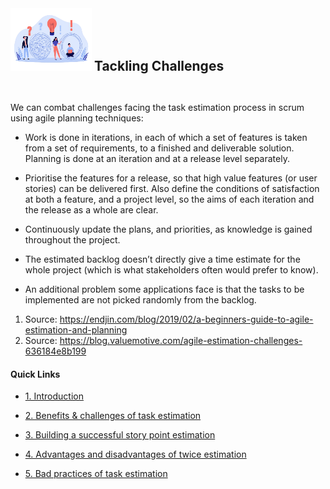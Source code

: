 
<img src="./icons/Challenges.png" width="130" height="100">
<h2  style="display:inline;"> Tackling Challenges </h2>

&nbsp;

We can combat challenges facing the task estimation process in scrum using agile planning techniques:


+ Work is done in iterations, in each of which a set of features is taken from a set of requirements, to a finished and deliverable solution. Planning is done at an iteration and at a release level separately.

+ Prioritise the features for a release, so that high value features (or user stories) can be delivered first. Also define the conditions of satisfaction at both a feature, and a project level, so the aims of each iteration and the release as a whole are clear.

+ Continuously update the plans, and priorities, as knowledge is gained throughout the project.

+ The estimated backlog doesn’t directly give a time estimate for the whole project (which is what stakeholders often would prefer to know).

+ An additional problem some applications face is that the tasks to be implemented are not picked randomly from the backlog.

1. Source: https://endjin.com/blog/2019/02/a-beginners-guide-to-agile-estimation-and-planning
2. Source: https://blog.valuemotive.com/agile-estimation-challenges-636184e8b199

#### Quick Links
- [1. Introduction](../Introduction.md)

- [2. Benefits & challenges of task estimation](Benefits_Challenges.md)

- [3. Building a successful story point estimation](Building_estimation.md)

- [4. Advantages and disadvantages of twice estimation](Advantages_Disadvantages.md)

- [5. Bad practices of task estimation](Bad_practices.md)
